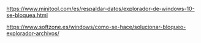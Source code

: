 https://www.minitool.com/es/respaldar-datos/explorador-de-windows-10-se-bloquea.html

https://www.softzone.es/windows/como-se-hace/solucionar-bloqueo-explorador-archivos/
